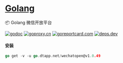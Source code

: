 <h1>
<a href="https://www.dtapp.net/">Golang</a>
</h1>

📦 Golang 微信开放平台

[comment]: <> (go)
[![godoc](https://pkg.go.dev/badge/go.dtapp.net/wechatopen?status.svg)](https://pkg.go.dev/go.dtapp.net/wechatopen)
[![goproxy.cn](https://goproxy.cn/stats/go.dtapp.net/wechatopen/badges/download-count.svg)](https://goproxy.cn/stats/go.dtapp.net/wechatopen)
[![goreportcard.com](https://goreportcard.com/badge/go.dtapp.net/wechatopen)](https://goreportcard.com/report/go.dtapp.net/wechatopen)
[![deps.dev](https://img.shields.io/badge/deps-go-red.svg)](https://deps.dev/go/go.dtapp.net%2Fwechatopen)

#### 安装

```go
go get -v -u go.dtapp.net/wechatopen@v1.0.49
```